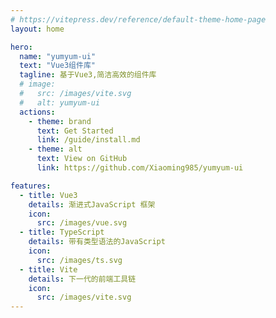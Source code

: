```yaml
---
# https://vitepress.dev/reference/default-theme-home-page
layout: home

hero:
  name: "yumyum-ui"
  text: "Vue3组件库"
  tagline: 基于Vue3,简洁高效的组件库
  # image:
  #   src: /images/vite.svg
  #   alt: yumyum-ui
  actions:
    - theme: brand
      text: Get Started
      link: /guide/install.md
    - theme: alt
      text: View on GitHub
      link: https://github.com/Xiaoming985/yumyum-ui

features:
  - title: Vue3
    details: 渐进式JavaScript 框架
    icon:
      src: /images/vue.svg
  - title: TypeScript
    details: 带有类型语法的JavaScript
    icon:
      src: /images/ts.svg
  - title: Vite
    details: 下一代的前端工具链
    icon:
      src: /images/vite.svg
---
```


